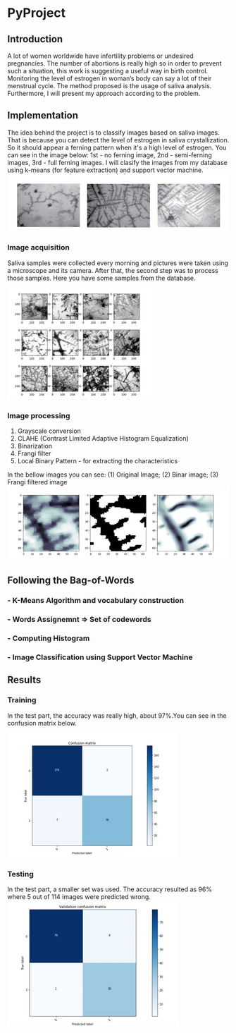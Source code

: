 # PyProject
## Introduction
A lot of women worldwide have infertility problems or undesired pregnancies. The number of abortions is really high so in order to prevent such a situation, this work is suggesting a useful way in birth control. Monitoring the level of estrogen in woman’s body can say a lot of their menstrual cycle. The method proposed is the usage of saliva analysis.
Furthermore, I will present my approach according to the problem.
## Implementation
The idea behind the project is to classify images based on saliva images. That is because you can detect the level of estrogen in saliva crystallization. So it should appear a ferning pattern when it's a high level of estrogen. You can see in the image below: 1st - no ferning image, 2nd - semi-ferning images, 3rd - full ferning images. I will clasify the images from my database using k-means (for feature extraction) and support vector machine.
![samples0](images/img0.jpg)
### Image acquisition
Saliva samples were collected every morning and pictures were taken using a microscope and its camera. After that, the second step was to process those samples. Here you have some samples from the database.

![samples1](images/img1.jpg)
### Image processing
1. Grayscale conversion
2. CLAHE (Contrast Limited Adaptive Histogram Equalization) 
3. Binarization
4. Frangi filter
5. Local Binary Pattern - for extracting the characteristics

In the bellow images you can see: (1) Original Image; (2) Binar image; (3) Frangi filtered image
![samples2](images/img2.jpg)

## Following the Bag-of-Words 
### - K-Means Algorithm and vocabulary construction
### - Words Assignemnt => Set of codewords
### - Computing Histogram
### - Image Classification using Support Vector Machine
## Results
### Training
In the test part, the accuracy was really high, about 97%.You can see in the confusion matrix below.

![samples3](images/img3.jpg)
### Testing
In the test part, a smaller set was used. The accuracy resulted as 96% where 5 out of 114 images were predicted wrong.
![samples4](images/img4.jpg)


